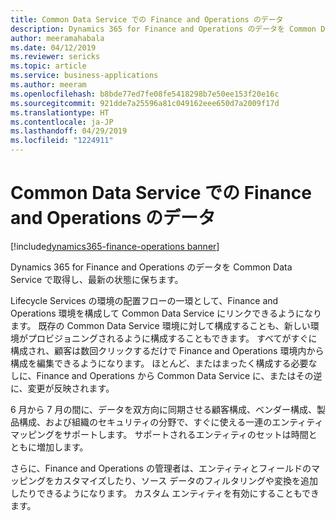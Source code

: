 ```yaml
---
title: Common Data Service での Finance and Operations のデータ
description: Dynamics 365 for Finance and Operations のデータを Common Data Service で取得し、最新の状態に保ちます。
author: meeramahabala
ms.date: 04/12/2019
ms.reviewer: sericks
ms.topic: article
ms.service: business-applications
ms.author: meeram
ms.openlocfilehash: b8bde77ed7fe08fe5418298b7e50ee153f20e16c
ms.sourcegitcommit: 921dde7a25596a81c049162eee650d7a2009f17d
ms.translationtype: HT
ms.contentlocale: ja-JP
ms.lasthandoff: 04/29/2019
ms.locfileid: "1224911"
---
```

# <a name="finance-and-operations-data-in-common-data-service"></a>Common Data Service での Finance and Operations のデータ
[!include[dynamics365-finance-operations banner](../includes/dynamics365-finance-operations.md)]

Dynamics 365 for Finance and Operations のデータを Common Data Service で取得し、最新の状態に保ちます。

Lifecycle Services の環境の配置フローの一環として、Finance and Operations 環境を構成して Common Data Service にリンクできるようになります。 既存の Common Data Service 環境に対して構成することも、新しい環境がプロビジョニングされるように構成することもできます。 すべてがすぐに構成され、顧客は数回クリックするだけで Finance and Operations 環境内から構成を編集できるようになります。 ほとんど、またはまったく構成する必要なしに、Finance and Operations から Common Data Service に、またはその逆に、変更が反映されます。 

6 月から 7 月の間に、データを双方向に同期させる顧客構成、ベンダー構成、製品構成、および組織のセキュリティの分野で、すぐに使える一連のエンティティ マッピングをサポートします。 サポートされるエンティティのセットは時間とともに増加します。

さらに、Finance and Operations の管理者は、エンティティとフィールドのマッピングをカスタマイズしたり、ソース データのフィルタリングや変換を追加したりできるようになります。 カスタム エンティティを有効にすることもできます。
